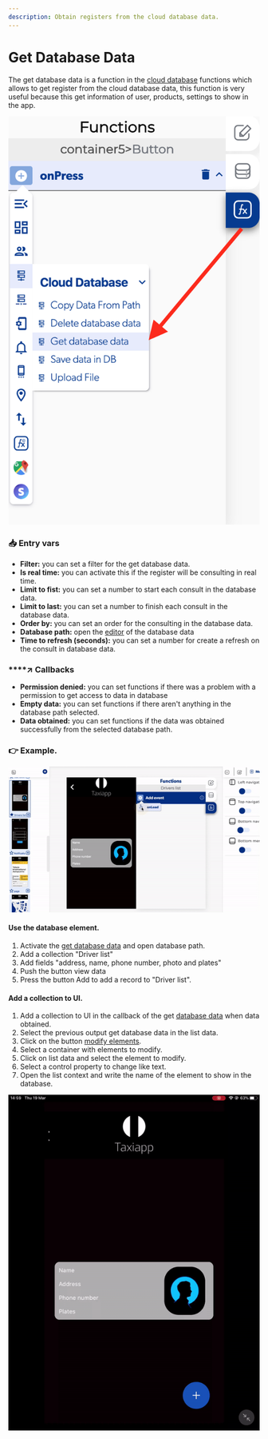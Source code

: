 ```yaml
---
description: Obtain registers from the cloud database data.
---
```


# Get Database Data

The get database data is a function in the [cloud database](./) functions which allows to get register from the cloud database data, this function is very useful because this get information of user, products, settings to show in the app.

![](../../../.gitbook/assets/captura-de-pantalla-2020-02-10-a-la-s-11.39.19.png)



### 📥 Entry vars <a id="entry-vars"></a>

* **Filter:**  you can set a filter for the get database data.
* **Is real time:** you can activate this if the register will be consulting in real time.
* **Limit to fist:**  you can set a number to start each consult in the database data.
* **Limit to last:** you can set a number to finish each consult in the database data.
* **Order by:** you can set an order for the consulting in the database data.
* **Database path:** open the [editor](../../base-de-datos/database-editor/edit-data.md) of the database data 
* **Time to refresh \(seconds\):** you can set a number for create a refresh on the consult in database data.

### \*\*\*\*↗ **Callbacks**

* **Permission denied:** you can set functions if there was a problem with a permission to get access to data in database
* **Empty data:** you can set functions if there aren't anything in the database path selected.
* **Data obtained:** you can set functions if the data was obtained successfully from the selected database path.

### 👉 Example.  <a id="examples"></a>

![](../../../.gitbook/assets/ezgif.com-video-to-gif-10%20%281%29.gif)

#### Use the database element.

1. Activate the [get database data](get-database-data.md) and open database path.
2. Add a collection "Driver list" 
3. Add fields "address, name, phone number, photo and plates"
4. Push the button view data 
5. Press the button Add to add a record to "Driver list".

#### Add a collection to UI.

1. Add a collection to UI in the callback of the get [database data](../../base-de-datos/) when data obtained.
2. Select the previous output get database data in the list data.
3. Click on the button [modify elements](../elements/modify-control.md).
4. Select a container with elements to modify.
5. Click on list data and select the element to modify.
6. Select a control property to change like text.
7. Open the list context and write the name of the element to show in the database.

![](../../../.gitbook/assets/ezgif.com-video-to-gif-12%20%281%29.gif)


